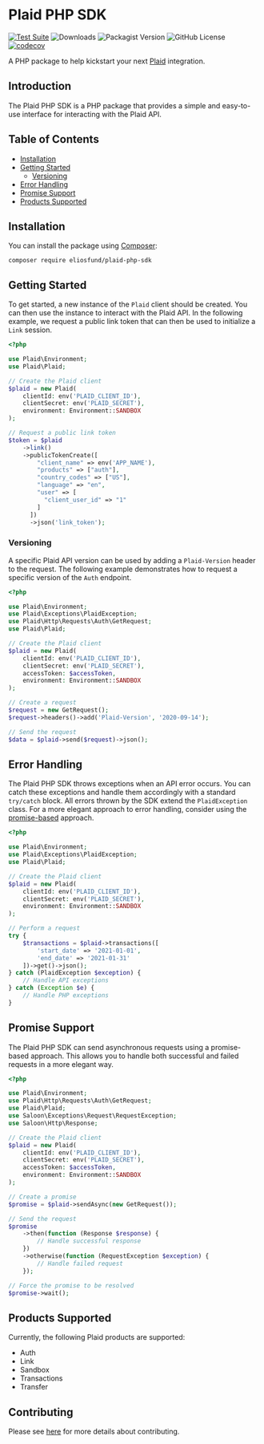 # Plaid PHP SDK

[![Test Suite](https://github.com/eliosfund/plaid-php-sdk/actions/workflows/tests.yml/badge.svg)](https://github.com/eliosfund/plaid-php-sdk/actions/workflows/tests.yml)
![Downloads](https://img.shields.io/packagist/dm/eliosfund/plaid-php-sdk)
![Packagist Version](https://img.shields.io/packagist/v/eliosfund/plaid-php-sdk)
![GitHub License](https://img.shields.io/github/license/eliosfund/plaid-php-sdk)
[![codecov](https://codecov.io/gh/eliosfund/plaid-php-sdk/graph/badge.svg?token=4L6n4NLODB)](https://codecov.io/gh/eliosfund/plaid-php-sdk)

A PHP package to help kickstart your next [Plaid](https://plaid.com) integration.

## Introduction

The Plaid PHP SDK is a PHP package that provides a simple and easy-to-use interface for interacting with the Plaid API.

## Table of Contents

- [Installation](#installation)
- [Getting Started](#getting-started)
  - [Versioning](#versioning)
- [Error Handling](#error-handling)
- [Promise Support](#promise-support)
- [Products Supported](#products-supported)

## Installation

You can install the package using [Composer](https://getcomposer.org):

```shell
composer require eliosfund/plaid-php-sdk
```

## Getting Started

To get started, a new instance of the `Plaid` client should be created. You can then use the instance to interact with the Plaid API. In the following example, we request a public link token that can then be used to initialize a `Link` session.

```php
<?php

use Plaid\Environment;
use Plaid\Plaid;

// Create the Plaid client
$plaid = new Plaid(
    clientId: env('PLAID_CLIENT_ID'),
    clientSecret: env('PLAID_SECRET'),
    environment: Environment::SANDBOX
);

// Request a public link token
$token = $plaid
    ->link()
    ->publicTokenCreate([
        "client_name" => env('APP_NAME'),
        "products" => ["auth"],
        "country_codes" => ["US"],
        "language" => "en",
        "user" => [
          "client_user_id" => "1"
        ]
      ])
      ->json('link_token');
```

### Versioning

A specific Plaid API version can be used by adding a `Plaid-Version` header to the request. The following example demonstrates how to request a specific version of the `Auth` endpoint.

```php
<?php

use Plaid\Environment;
use Plaid\Exceptions\PlaidException;
use Plaid\Http\Requests\Auth\GetRequest;
use Plaid\Plaid;

// Create the Plaid client
$plaid = new Plaid(
    clientId: env('PLAID_CLIENT_ID'),
    clientSecret: env('PLAID_SECRET'),
    accessToken: $accessToken,
    environment: Environment::SANDBOX
);

// Create a request
$request = new GetRequest();
$request->headers()->add('Plaid-Version', '2020-09-14');

// Send the request
$data = $plaid->send($request)->json();
```

## Error Handling

The Plaid PHP SDK throws exceptions when an API error occurs. You can catch these exceptions and handle them accordingly with a standard `try/catch` block. All errors thrown by the SDK extend the `PlaidException` class. For a more elegant approach to error handling, consider using the [promise-based](#promise-support) approach.

```php
<?php

use Plaid\Environment;
use Plaid\Exceptions\PlaidException;
use Plaid\Plaid;

// Create the Plaid client
$plaid = new Plaid(
    clientId: env('PLAID_CLIENT_ID'),
    clientSecret: env('PLAID_SECRET'),
    environment: Environment::SANDBOX
);

// Perform a request
try {
    $transactions = $plaid->transactions([
        'start_date' => '2021-01-01',
        'end_date' => '2021-01-31'
    ])->get()->json();
} catch (PlaidException $exception) {
    // Handle API exceptions
} catch (Exception $e) {
    // Handle PHP exceptions
}
```

## Promise Support

The Plaid PHP SDK can send asynchronous requests using a promise-based approach. This allows you to handle both successful and failed requests in a more elegant way.

```php
<?php

use Plaid\Environment;
use Plaid\Http\Requests\Auth\GetRequest;
use Plaid\Plaid;
use Saloon\Exceptions\Request\RequestException;
use Saloon\Http\Response;

// Create the Plaid client
$plaid = new Plaid(
    clientId: env('PLAID_CLIENT_ID'),
    clientSecret: env('PLAID_SECRET'),
    accessToken: $accessToken,
    environment: Environment::SANDBOX
);

// Create a promise
$promise = $plaid->sendAsync(new GetRequest());

// Send the request
$promise
    ->then(function (Response $response) {
        // Handle successful response
    })
    ->otherwise(function (RequestException $exception) {
        // Handle failed request
    });

// Force the promise to be resolved
$promise->wait();
```

## Products Supported

Currently, the following Plaid products are supported:

- Auth
- Link
- Sandbox
- Transactions
- Transfer

## Contributing

Please see [here](../.github/CONTRIBUTING.md) for more details about contributing.
